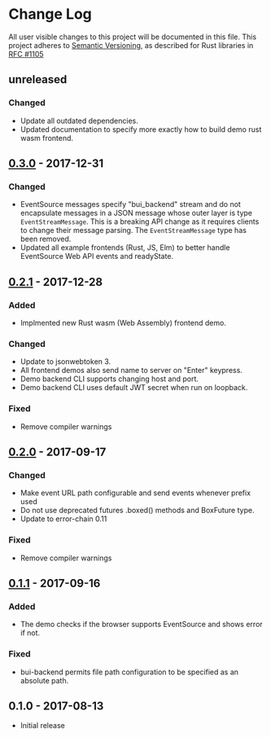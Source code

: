 # Change Log

All user visible changes to this project will be documented in this file.
This project adheres to [Semantic Versioning](http://semver.org/), as described
for Rust libraries in [RFC #1105](https://github.com/rust-lang/rfcs/blob/master/text/1105-api-evolution.md)

## unreleased

### Changed

* Update all outdated dependencies.
* Updated documentation to specify more exactly how to build demo rust wasm
  frontend.

## [0.3.0] - 2017-12-31

### Changed

* EventSource messages specify "bui_backend" stream and do not encapsulate
  messages in a JSON message whose outer layer is type `EventStreamMessage`.
  This is a breaking API change as it requires clients to change their message
  parsing. The `EventStreamMessage` type has been removed.
* Updated all example frontends (Rust, JS, Elm) to better handle EventSource
  Web API events and readyState.

## [0.2.1] - 2017-12-28

### Added

* Implmented new Rust wasm (Web Assembly) frontend demo.

### Changed

* Update to jsonwebtoken 3.
* All frontend demos also send name to server on "Enter" keypress.
* Demo backend CLI supports changing host and port.
* Demo backend CLI uses default JWT secret when run on loopback.

### Fixed

* Remove compiler warnings

## [0.2.0] - 2017-09-17

### Changed

* Make event URL path configurable and send events whenever prefix used
* Do not use deprecated futures .boxed() methods and BoxFuture type.
* Update to error-chain 0.11

### Fixed

* Remove compiler warnings

## [0.1.1] - 2017-09-16

### Added

* The demo checks if the browser supports EventSource and shows error if not.

### Fixed

* bui-backend permits file path configuration to be specified as an absolute
  path.

## 0.1.0 - 2017-08-13

* Initial release

[0.3.0]: https://github.com/astraw/bui-backend/compare/bui-backend/0.2.1...bui-backend/0.3.0
[0.2.1]: https://github.com/astraw/bui-backend/compare/bui-backend/0.2.0...bui-backend/0.2.1
[0.2.0]: https://github.com/astraw/bui-backend/compare/bui-backend/0.1.1...bui-backend/0.2.0
[0.1.1]: https://github.com/astraw/bui-backend/compare/bui-backend/0.1.0...bui-backend/0.1.1
